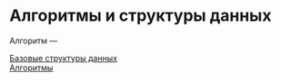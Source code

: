 # Алгоритмы и структуры данных
Алгоритм — 

[Базовые структуры данных](notes/data_structures.md)  
[Алгоритмы](notes%2Falgos.md)